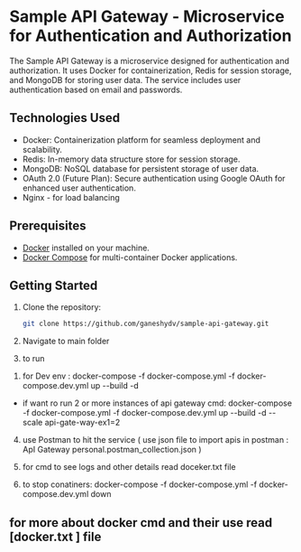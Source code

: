# Sample API Gateway - Microservice for Authentication and Authorization

The Sample API Gateway is a microservice designed for authentication and authorization. It uses Docker for containerization, Redis for session storage, and MongoDB for storing user data. The service includes user authentication based on email and passwords.

## Technologies Used

- Docker: Containerization platform for seamless deployment and scalability.
- Redis: In-memory data structure store for session storage.
- MongoDB: NoSQL database for persistent storage of user data.
- OAuth 2.0 (Future Plan): Secure authentication using Google OAuth for enhanced user authentication.
- Nginx - for load balancing

## Prerequisites

- [Docker](https://www.docker.com/) installed on your machine.
- [Docker Compose](https://docs.docker.com/compose/install/) for multi-container Docker applications.

## Getting Started

1. Clone the repository:

   ```bash
   git clone https://github.com/ganeshydv/sample-api-gateway.git


2. Navigate to main folder

3. to run 
  1) for Dev env : docker-compose -f docker-compose.yml -f docker-compose.dev.yml up --build -d

  - if want ro run 2 or more instances of api gateway
  cmd:  docker-compose -f docker-compose.yml -f docker-compose.dev.yml up --build -d --scale api-gate-way-ex1=2


4. use Postman to hit the service ( use json file to import apis in postman : ApI Gateway personal.postman_collection.json )
  
5. for cmd to see logs and other details read doceker.txt file

6. to stop conatiners: docker-compose -f docker-compose.yml -f docker-compose.dev.yml down
  

for more about docker cmd and their use read [docker.txt ] file
----------------------------------------------------------------------------------
  
